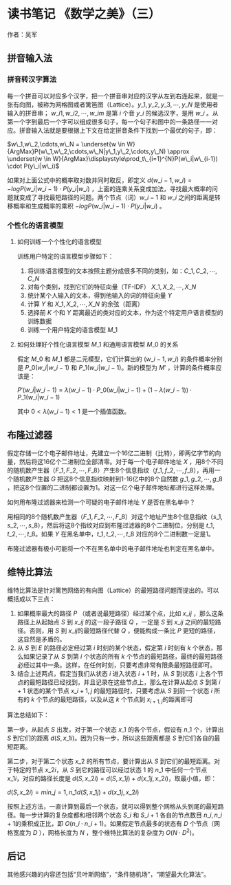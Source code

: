 # 读书笔记 《数学之美》（三）

作者：吴军

## 拼音输入法

### 拼音转汉字算法

每一个拼音可以对应多个汉字，把一个拼音串对应的汉字从左到右连起来，就是一张有向图，被称为网格图或者篱笆图（Lattice）。$y\_1,y\_2,y\_3,\cdots,y\_N$ 是使用者输入的拼音串； $w\_{i1},w\_{i2},\cdots,w\_{im}$ 是第 $i$ 个音 $y\_i$ 的候选汉字，是用 $w\_i$ 。从第一个字到最后一个字可以组成很多句子，每一个句子和图中的一条路径一一对应。拼音输入法就是要根据上下文在给定拼音条件下找到一个最优的句子，即：

$w\_1,w\_2,\cdots,w\_N = \underset{w \in W}{ArgMax}P(w\_1,w\_2,\cdots,w\_N|y\_1,y\_2,\cdots,y\_N) \approx \underset{w \in W}{ArgMax}\displaystyle\prod_t\_{i=1}^{N}P(w\_i|w\_{i-1}) \cdot P(y\_i|w\_i)$

如果对上面公式中的概率取对数并同时取反，即定义 $d(w\_{i-1},w\_i)=-logP(w\_i|w\_{i-1}) \cdot P(y\_i|w\_i)$ ，上面的连乘关系变成加法，寻找最大概率的问题就变成了寻找最短路径的问题。两个节点（词）$w\_{i-1}$ 和 $w\_i$ 之间的距离是转移概率和生成概率的乘积 $-logP(w\_i|w\_{i-1}) \cdot P(y\_i|w\_i)$ 。

### 个性化的语言模型

1. 如何训练一个个性化的语言模型

   训练用户特定的语言模型步骤如下：

   1. 将训练语言模型的文本按照主题分成很多不同的类别，如：$C\_1,C\_2,\cdots,C\_N$
   2. 对每个类别，找到它们的特征向量（TF-IDF） $X\_1,X\_2,\cdots,X\_N$
   3. 统计某个人输入的文本，得到他输入的词的特征向量 $Y$
   4. 计算 $Y$ 和 $X\_1,X\_2,\cdots,X\_N$ 的余弦（距离）
   5. 选择前 $K$ 个和 $Y$ 距离最近的类对应的文本，作为这个特定用户语言模型的训练数据
   6. 训练一个用户特定的语言模型 $M\_1$

2. 如何处理好个性化语言模型 $M\_1$ 和通用语言模型 $M\_0$ 的关系

   假定 $M\_0$ 和 $M\_1$ 都是二元模型，它们计算出的 $(w\_{i-1},w\_{i})$ 的条件概率分别是 $P\_0(w\_i|w\_{i-1})$ 和 $P\_1(w\_i|w\_{i-1})$。新的模型为 $M'$ ，计算的条件概率应该是：

   $P'(w\_i|w\_{i-1})=\lambda(w\_{i-1}) \cdot P\_0(w\_i|w\_{i-1}) + (1-\lambda(w\_{i-1})) \cdot P\_1(w\_i|w\_{i-1})$

   其中 $0<\lambda(w\_{i-1})<1$ 是一个插值函数。

## 布隆过滤器

假定存储一亿个电子邮件地址，先建立一个16亿二进制（比特），即两亿字节的向量，然后将这16亿个二进制位全部清零。对于每一个电子邮件地址 $X$ ，用8个不同的随机数产生器（$F\_1,F\_2,\cdots,F\_8$）产生8个信息指纹（$f\_1,f\_2,\cdots,f\_8$），再用一个随机数产生器 $G$ 把这8个信息指纹映射到1-16亿中的8个自然数 $g\_1,g\_2,\cdots,g\_8$ ，把这8个位置的二进制都设置为1。对这一亿个电子邮件地址都进行这样处理。

如何用布隆过滤器来检测一个可疑的电子邮件地址 $Y$ 是否在黑名单中？

用相同的8个随机数产生器（$F\_1,F\_2,\cdots,F\_8$）对这个地址产生8个信息指纹（$s\_1,s\_2,\cdots,s\_8$），然后将这8个指纹对应到布隆过滤器的8个二进制位，分别是 $t\_1,t\_2,\cdots,t\_8$。如果 $Y$ 在黑名单中，$t\_1,t\_2,\cdots,t\_8$ 对应的8个二进制数一定是1。

布隆过滤器有极小可能将一个不在黑名单中的电子邮件地址也判定在黑名单中。

## 维特比算法

维特比算法是针对篱笆网络的有向图（Lattice）的最短路径问题而提出的。可以概括成以下三点：

1. 如果概率最大的路径 $P$ （或者说最短路径）经过某个点，比如 $x\_{ij}$ ，那么这条路径上从起始点 $S$ 到 $x\_{ij}$ 的这一段子路径 $Q$ ，一定是 $S$ 到 $x\_{ij}$ 之间的最短路径。否则，用 $S$ 到 $x\_{ij}$的最短路径代替 $Q$ ，便能构成一条比 $P$ 更短的路径，这显然是矛盾的。
2. 从 $S$ 到 $E$ 的路径必定经过第 $i$ 时刻的某个状态，假定第 $i$ 时刻有 $k$ 个状态，那么如果记录了从 $S$ 到第 $i$ 个状态的所有 $k$ 个节点的最短路径，最终的最短路径必经过其中一条。这样，在任何时刻，只要考虑非常有限条最短路径即可。
3. 结合上述两点，假定当我们从状态 $i$ 进入状态 $i+1$ 时，从 $S$ 到状态 $i$ 上各个节点的最短路径已经找到，并且记录在这些节点上，那么在计算从起点 $S$ 到第 $i+1$ 状态的某个节点 $x\_{i+1, j}$ 的最短路径时，只要考虑从 $S$ 到前一个状态 $i$ 所有的 $k$ 个节点的最短路径，以及从这 $k$ 个节点到 $x_{i+1,j}$的距离即可

算法总结如下：

第一步，从起点 $S$ 出发，对于第一个状态 $x\_1$ 的各个节点，假设有 $n\_1$ 个，计算出 $S$ 到它们的距离 $d(S, x\_{1i})$。因为只有一步，所以这些距离都是 $S$ 到它们各自的最短距离。

第二步，对于第二个状态 $x\_2$ 的所有节点，要计算出从 $S$ 到它们的最短距离。对于特定的节点 $x\_{2i}$，从 $S$ 到它的路径可以经过状态 $1$ 的 $n\_1$ 中任何一个节点 $x\_{1i}$，对应的路径长度是 $d(S, x\_{2i}) = d(S, x\_{1j}) + d(x\_{1j}, x\_{2i})$，取最小值，即：

$d(S, x\_{2i}) = min\_{j=1,n\_{1}}d(S, x\_{1j}) + d(x\_{1j}, x\_{2i})$

按照上述方法，一直计算到最后一个状态，就可以得到整个网格从头到尾的最短路径。每一步计算的复杂度都和相邻两个状态 $S\_i$ 和 $S\_{i+1}$ 各自的节点数目 $n\_{i}, n\_{i+1}$的乘积成正比，即 $O(n\_{i} \cdot n\_{i+1})$。如果假定节点最多的状态有 $D$ 个节点（网格宽度为 $D$ ），网格长度为 $N$ ，整个维特比算法的复杂度为 $O(N \cdot D^2)$。

## 后记

其他感兴趣的内容还包括“贝叶斯网络”，“条件随机场”，“期望最大化算法”。
